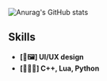 ![Anurag's GitHub stats](https://github-readme-stats.vercel.app/api?username=sandwichk&show_icons=true&theme=radical)

## Skills
- **[🎨🖼] UI/UX design**
- **[👨🏻‍💻] C++, Lua, Python**
